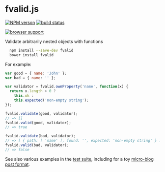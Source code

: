 fvalid.js
=========

[![NPM verson](https://img.shields.io/npm/v/fvalid.svg)](https://www.npmjs.com/package/fvalid)
[![build status](https://travis-ci.org/kemitchell/fvalid.svg)](http://travis-ci.org/kemitchell/fvalid)

[![browser support](https://ci.testling.com/kemitchell/fvalid.png)](https://ci.testling.com/kemitchell/fvalid)

Validate arbitrarily nested objects with functions

```bash
  npm install --save-dev fvalid
  bower install fvalid
```

For example:

```javascript
var good = { name: 'John' };
var bad = { name: '' };

var validator = fvalid.ownProperty('name', function(x) {
  return x.length > 0 ?
    this.ok :
    this.expected('non-empty string');
});

fvalid.validate(good, validator);
// => []
fvalid.valid(good, validator);
// => true

fvalid.validate(bad, validator);
// => [ { path: [ 'name' ], found: '', expected: 'non-empty string' } ]
fvalid.valid(bad, validator);
// => false
```

See also various examples in the [test suite](./test), including for a toy [micro-blog post format](./test/blog.js).
